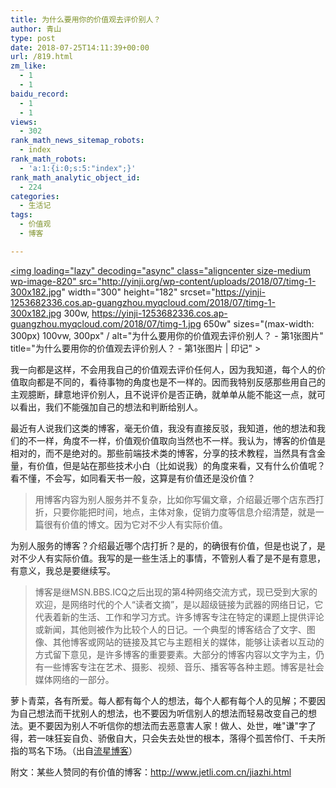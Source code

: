 ```yaml
---
title: 为什么要用你的价值观去评价别人？
author: 青山
type: post
date: 2018-07-25T14:11:39+00:00
url: /819.html
zm_like:
  - 1
  - 1
baidu_record:
  - 1
  - 1
views:
  - 302
rank_math_news_sitemap_robots:
  - index
rank_math_robots:
  - 'a:1:{i:0;s:5:"index";}'
rank_math_analytic_object_id:
  - 224
categories:
  - 生活记
tags:
  - 价值观
  - 博客

---
```

<a href="http://yinji.org/wp-content/uploads/2018/07/timg-1.jpg" loading="lazy" rel="sponsored" data-fancybox="gallery"><img loading="lazy" decoding="async" class="aligncenter size-medium wp-image-820" src="http://yinji.org/wp-content/uploads/2018/07/timg-1-300x182.jpg" width="300" height="182" srcset="https://yinji-1253682336.cos.ap-guangzhou.myqcloud.com/2018/07/timg-1-300x182.jpg 300w, https://yinji-1253682336.cos.ap-guangzhou.myqcloud.com/2018/07/timg-1.jpg 650w" sizes="(max-width: 300px) 100vw, 300px" / alt="为什么要用你的价值观去评价别人？ - 第1张图片" title="为什么要用你的价值观去评价别人？ - 第1张图片 | 印记" ></a>

我一向都是这样，不会用我自己的价值观去评价任何人，因为我知道，每个人的价值取向都是不同的，看待事物的角度也是不一样的。因而我特别反感那些用自己的主观臆断，肆意地评价别人，且不说评价是否正确，就单单从能不能这一点，就可以看出，我们不能强加自己的想法和判断给别人。

最近有人说我们这类的博客，毫无价值，我没有直接反驳，我知道，他的想法和我们的不一样，角度不一样，价值观价值取向当然也不一样。我认为，博客的价值是相对的，而不是绝对的。那些前端技术类的博客，分享的技术教程，当然具有含金量，有价值，但是站在那些技术小白（比如说我）的角度来看，又有什么价值呢？看不懂，不会写，如同看天书一般，这算是有价值还是没价值？

<blockquote id="sc_error">
  <p>
    用博客内容为别人服务并不复杂，比如你写偏文章，介绍最近哪个店东西打折，只要你能把时间，地点，主体对象，促销力度等信息介绍清楚，就是一篇很有价值的博文。因为它对不少人有实际价值。
  </p>
</blockquote>

为别人服务的博客？介绍最近哪个店打折？是的，的确很有价值，但是也说了，是对不少人有实际价值。我写的是一些生活上的事情，不管别人看了是不是有意思，有意义，我总是要继续写。

<blockquote id="sc_blue">
  <p>
    博客是继MSN.BBS.ICQ之后出现的第4种网络交流方式，现已受到大家的欢迎，是网络时代的个人“读者文摘”，是以超级链接为武器的网络日记，它代表着新的生活、工作和学习方式。许多博客专注在特定的课题上提供评论或新闻，其他则被作为比较个人的日记。一个典型的博客结合了文字、图像、其他博客或网站的链接及其它与主题相关的媒体，能够让读者以互动的方式留下意见，是许多博客的重要要素。大部分的博客内容以文字为主，仍有一些博客专注在艺术、摄影、视频、音乐、播客等各种主题。博客是社会媒体网络的一部分。
  </p>
</blockquote>

萝卜青菜，各有所爱。每人都有每个人的想法，每个人都有每个人的见解；不要因为自己想法而干扰别人的想法，也不要因为听信别人的想法而轻易改变自己的想法。更不要因为别人不听信你的想法而去恶意害人家！做人、处世，唯"谦"字了得，若一味狂妄自负、骄傲自大，只会失去处世的根本，落得个孤苦伶仃、千夫所指的骂名下场。（出自[流星博客][1]）

附文：某些人赞同的有价值的博客：<http://www.jetli.com.cn/jiazhi.html>

 [1]: https://www.liues.cn/lx-540.html